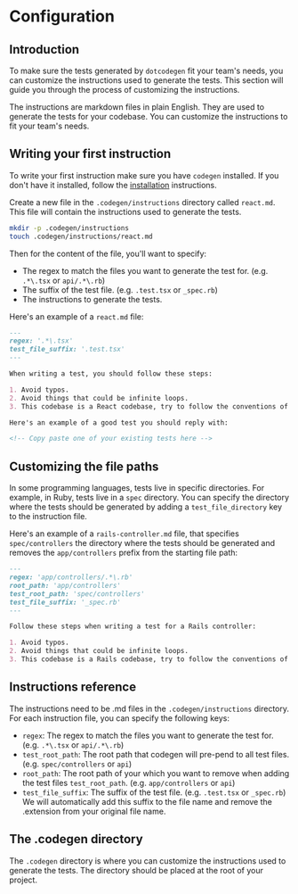# Configuration

## Introduction

To make sure the tests generated by `dotcodegen` fit your team's needs, you can customize the instructions used to generate the tests. This section will guide you through the process of customizing the instructions.

The instructions are markdown files in plain English. They are used to generate the tests for your codebase. You can customize the instructions to fit your team's needs.

## Writing your first instruction

To write your first instruction make sure you have `codegen` installed. If you don't have it installed, follow the [installation](../README.md#installation) instructions.

Create a new file in the `.codegen/instructions` directory called `react.md`. This file will contain the instructions used to generate the tests.

```bash
mkdir -p .codegen/instructions
touch .codegen/instructions/react.md
```

Then for the content of the file, you'll want to specify:

- The regex to match the files you want to generate the test for. (e.g. `.*\.tsx` or `api/.*\.rb`)
- The suffix of the test file. (e.g. `.test.tsx` or `_spec.rb`)
- The instructions to generate the tests.

Here's an example of a `react.md` file:

```markdown
---
regex: '.*\.tsx'
test_file_suffix: '.test.tsx'
---

When writing a test, you should follow these steps:

1. Avoid typos.
2. Avoid things that could be infinite loops.
3. This codebase is a React codebase, try to follow the conventions of the React community.

Here's an example of a good test you should reply with:

<!-- Copy paste one of your existing tests here -->

```

## Customizing the file paths

In some programming languages, tests live in specific directories. For example, in Ruby, tests live in a `spec` directory. You can specify the directory where the tests should be generated by adding a `test_file_directory` key to the instruction file.

Here's an example of a `rails-controller.md` file, that specifies `spec/controllers` the directory where the tests should be generated and removes the `app/controllers` prefix from the starting file path:

```markdown
---
regex: 'app/controllers/.*\.rb'
root_path: 'app/controllers'
test_root_path: 'spec/controllers'
test_file_suffix: '_spec.rb'
---

Follow these steps when writing a test for a Rails controller:

1. Avoid typos.
2. Avoid things that could be infinite loops.
3. This codebase is a Rails codebase, try to follow the conventions of the Rails community.
```


## Instructions reference

The instructions need to be .md files in the `.codegen/instructions` directory. For each instruction file, you can specify the following keys:

- `regex`: The regex to match the files you want to generate the test for. (e.g. `.*\.tsx` or `api/.*\.rb`)
- `test_root_path`: The root path that codegen will pre-pend to all test files. (e.g. `spec/controllers` or `api`)
- `root_path`: The root path of your which you want to remove when adding the test files `test_root_path`. (e.g. `app/controllers` or `api`)
- `test_file_suffix`: The suffix of the test file. (e.g. `.test.tsx` or `_spec.rb`) We will automatically add this suffix to the file name and remove the .extension from your original file name.

## The .codegen directory

The `.codegen` directory is where you can customize the instructions used to generate the tests. The directory should be placed at the root of your project.



